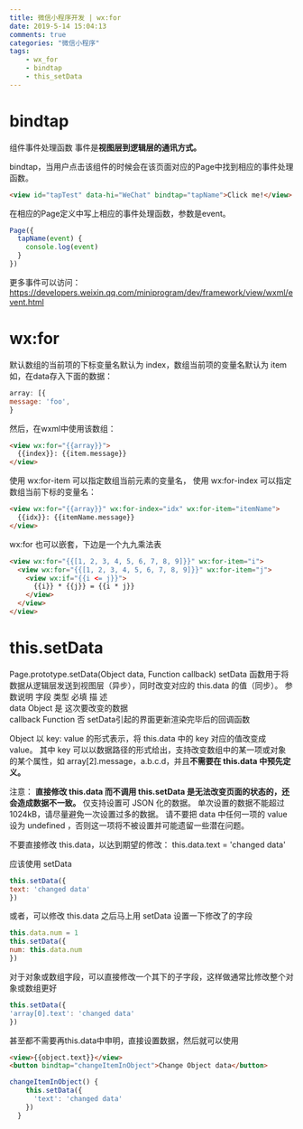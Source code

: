 ```yaml
---
title: 微信小程序开发 | wx:for
date: 2019-5-14 15:04:13
comments: true
categories: "微信小程序"
tags: 
    - wx_for
    - bindtap
    - this_setData
---
```


# bindtap
组件事件处理函数
事件是**视图层到逻辑层的通讯方式。**

bindtap，当用户点击该组件的时候会在该页面对应的Page中找到相应的事件处理函数。
``` html
<view id="tapTest" data-hi="WeChat" bindtap="tapName">Click me!</view>
```
在相应的Page定义中写上相应的事件处理函数，参数是event。
``` js
Page({
  tapName(event) {
    console.log(event)
  }
})
```
更多事件可以访问：https://developers.weixin.qq.com/miniprogram/dev/framework/view/wxml/event.html

# wx:for
默认数组的当前项的下标变量名默认为 index，数组当前项的变量名默认为 item
如，在data存入下面的数据：
``` js
array: [{
message: 'foo',
}
```
然后，在wxml中使用该数组：
``` html
<view wx:for="{{array}}">
  {{index}}: {{item.message}}
</view>
```
使用 wx:for-item 可以指定数组当前元素的变量名，
使用 wx:for-index 可以指定数组当前下标的变量名：
``` html
<view wx:for="{{array}}" wx:for-index="idx" wx:for-item="itemName">
  {{idx}}: {{itemName.message}}
</view>
```

wx:for 也可以嵌套，下边是一个九九乘法表
``` html
<view wx:for="{{[1, 2, 3, 4, 5, 6, 7, 8, 9]}}" wx:for-item="i">
  <view wx:for="{{[1, 2, 3, 4, 5, 6, 7, 8, 9]}}" wx:for-item="j">
    <view wx:if="{{i <= j}}">
      {{i}} * {{j}} = {{i * j}}
    </view>
  </view>
</view>
```
# this.setData
Page.prototype.setData(Object data, Function callback)
setData 函数用于将数据从逻辑层发送到视图层（异步），同时改变对应的 this.data 的值（同步）。
参数说明
字段	            类型	      必填	          描 述	
data	       Object 	    是	          这次要改变的数据	
callback	 Function	否	          setData引起的界面更新渲染完毕后的回调函数

Object 以 key: value 的形式表示，将 this.data 中的 key 对应的值改变成 value。
其中 key 可以以数据路径的形式给出，支持改变数组中的某一项或对象的某个属性，如 array[2].message，a.b.c.d，并且**不需要在 this.data 中预先定义。**

<span class="title2">注意：</span>
**直接修改 this.data 而不调用 this.setData 是无法改变页面的状态的，还会造成数据不一致。**
仅支持设置可 JSON 化的数据。
单次设置的数据不能超过1024kB，请尽量避免一次设置过多的数据。
请不要把 data 中任何一项的 value 设为 undefined ，否则这一项将不被设置并可能遗留一些潜在问题。

不要直接修改 this.data，以达到期望的修改：
this.data.text = 'changed data'  

应该使用 setData
``` js
this.setData({
text: 'changed data'
})
```
或者，可以修改 this.data 之后马上用 setData 设置一下修改了的字段
``` js
this.data.num = 1
this.setData({
num: this.data.num
})
```
对于对象或数组字段，可以直接修改一个其下的子字段，这样做通常比修改整个对象或数组更好
``` js
this.setData({
'array[0].text': 'changed data'
})
```

甚至都不需要再this.data中申明，直接设置数据，然后就可以使用
``` html
<view>{{object.text}}</view>
<button bindtap="changeItemInObject">Change Object data</button>
```

``` js
changeItemInObject() {
    this.setData({
      'text': 'changed data'
    })
  }
```

